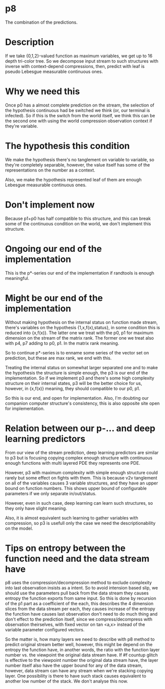 # p8
The combination of the predictions.

# Description
If we take {0,1,2}-valued function as maximum variables, we get up to 16 depth tri-color tree.
So we decompose input stream to such structures with inverse with context-depend compressions, then, predict with leaf is pseudo Lebesgue measurable continuous ones.

# Why we need this
Once p0 has a almost complete prediction on the stream, the selection of the hypothesis continuous had be switched we think (or, our terminal is infected).
So if this is the switch from the world itself, we think this can be the second one with using the world compression observation context if they're variable.

# The hypothesis this condition
We make the hypothesis there's no tanglement on variable to variable, so they're completely separable, however, the value itself has some of the representations on the number as a context.

Also, we make the hypothesis represented leaf of them are enough Lebesgue measurable continuous ones.

# Don't implement now
Because p1+p0 has half compatible to this structure, and this can break some of the continuous condition on the world, we don't implement this structure.

# Ongoing our end of the implementation
This is the p\*-series our end of the implementation if randtools is enough meaningful.

# Might be our end of the implementation
Without making hypothesis on the internal status on function made stream, there's variables on the hypothesis {1,x,f(x),status}, in some condition this is reduced into {x,f(x)}.
The latter one we treat with the p0, p1 for maximum dimension on the stream of the matrix rank.
The former one we treat also with p4, p7 adding to p0, p1. In the matrix rank meaning.

So to continue p\*-series is to enname some series of the vector set on prediction, but these are max rank, we end with this.

Treating the internal status on somewhat larger separated one and to make the hypothesis the structure is simple enough, the p3 is our end of the implementation. So if we implement p3 and there's some high complexity structure on their internal states, p3 will be the better choice for us, however, in {x,f(x)} meaning, they should compatible to our p0, p1.

So this is our end, and open for implementation.
Also, I'm doubting our companion computer structure's consistency, this is also opposite site open for implementation.

# Relation between our p-... and deep learning predictors
From our view of the stream prediction, deep learning predictors are similar to p3 but is focusing copying complex enough structure with continuous enough functions with multi layered PDE they represents one PDE.

However, p3 with maximum complexity with simple enough structure could rarely but some effect on fights with them.
This is because v2v tanglement on all of the variables causes 3 variable structures, and they have an upper bound on function numbers.
This shows upper bound of configurable parameters if we only separate in/out/status.

However, even in such case, deep learning can learn such structures, so they only have slight meaning.

Also, it is almost equivalent such learning to gather variables with compression, so p3 is usefull only the case we need the descriptionability on the model.

# Tips on entropy between the function need and the data stream have
p8 uses the compression/decompression method to exclude complexity into last observation insists as a intent.
So to avoid intension based slip, we should use the parameters pull back from the data stream they causes entropy the function exports from same input.
So this is done by recursion of the p1 part as a coefficient of the each, this describes the 4 dimension slices from the data stream per each, they causes increase of the entropy the function have causes last observation don't need to do much thing and don't effect to the prediction itself, since we compress/decompress with observation theirselves, with fixed vector on tan \<a,x\> instead of the variable parameter configured vectors.

So the matter is, how many layers we need to describe with p8 method to predict original stream better well, however, this might be depend on the entropy the function have, in another words, the ratio with the function layer number vs. the viewpoint the original data stream have. If #f countup glitch is effective to the viewpoint number the original data stream have, the layer number itself also have the upper bound for any of the data stream, however, data stream can have any stream when we're stacking copying layer. One possibility is there to have such stack causes equivalent to another low number of the stack. We don't analyse this now.


